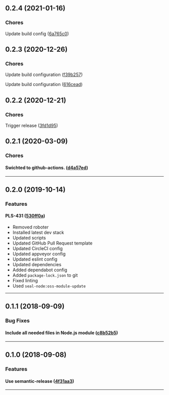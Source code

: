 ## 0.2.4 (2021-01-16)

### Chores


Update build config ([6a765c0](https://github.com/sealsystems/node-stream-as-string/commit/6a765c0))

## 0.2.3 (2020-12-26)

### Chores


Update build configuration ([f39b257](https://github.com/sealsystems/node-stream-as-string/commit/f39b257))

Update build configuration ([616cead](https://github.com/sealsystems/node-stream-as-string/commit/616cead))

## 0.2.2 (2020-12-21)

### Chores


Trigger release ([3fd1d95](https://github.com/sealsystems/node-stream-as-string/commit/3fd1d95))

## 0.2.1 (2020-03-09)

### Chores


#### Swichted to github-actions. ([d4a57ed](https://github.com/sealsystems/node-stream-as-string/commit/d4a57ed))



---

## 0.2.0 (2019-10-14)

### Features


#### PLS-431 ([530ff0a](https://github.com/sealsystems/node-stream-as-string/commit/530ff0a))

- Removed roboter
 - Installed latest dev stack
 - Updated scripts
 - Updated GitHub Pull Request template
 - Updated CircleCI config
 - Updated appveyor config
 - Updated eslint config
 - Updated dependencies
 - Added dependabot config
 - Added `package-lock.json` to git
 - Fixed linting
 - Used `seal-node:oss-module-update`


---

## 0.1.1 (2018-09-09)

### Bug Fixes


#### Include all needed files in Node.js module ([c8b52b5](https://github.com/sealsystems/node-stream-as-string/commit/c8b52b5))



---

## 0.1.0 (2018-09-08)

### Features


#### Use semantic-release ([4f31aa3](https://github.com/sealsystems/node-stream-as-string/commit/4f31aa3))



---
